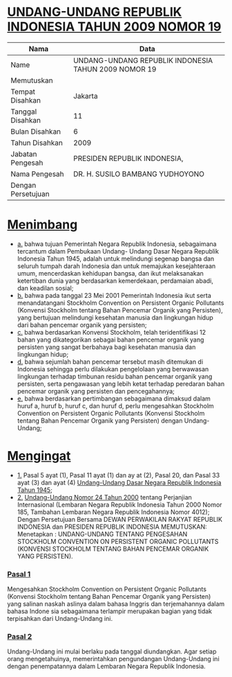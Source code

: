 # [UNDANG-UNDANG REPUBLIK INDONESIA TAHUN 2009 NOMOR 19](http://example.org/legal/document/uu/2009/19)

| Nama | Data |
| ------ | ----- |
|Name|UNDANG-UNDANG REPUBLIK INDONESIA TAHUN 2009 NOMOR 19|
|Memutuskan||
|Tempat Disahkan|Jakarta|
|Tanggal Disahkan|11|
|Bulan Disahkan|6|
|Tahun Disahkan|2009|
|Jabatan Pengesah|PRESIDEN REPUBLIK INDONESIA,|
|Nama Pengesah|DR. H. SUSILO BAMBANG YUDHOYONO|
|Dengan Persetujuan||
# [Menimbang](http://example.org/legal/document/uu/2009/19/menimbang)

* [a.](http://example.org/legal/document/uu/2009/19/menimbang/point/a) bahwa tujuan Pemerintah Negara Republik Indonesia, sebagaimana tercantum dalam Pembukaan Undang- Undang Dasar Negara Republik Indonesia Tahun 1945, adalah untuk melindungi segenap bangsa dan seluruh tumpah darah Indonesia dan untuk memajukan kesejahteraan umum, mencerdaskan kehidupan bangsa, dan ikut melaksanakan ketertiban dunia yang berdasarkan kemerdekaan, perdamaian abadi, dan keadilan sosial;
* [b.](http://example.org/legal/document/uu/2009/19/menimbang/point/b) bahwa pada tanggal 23 Mei 2001 Pemerintah Indonesia ikut serta menandatangani Stockholm Convention on Persistent Organic Pollutants (Konvensi Stockholm tentang Bahan Pencemar Organik yang Persisten), yang bertujuan melindungi kesehatan manusia dan lingkungan hidup dari bahan pencemar organik yang persisten;
* [c.](http://example.org/legal/document/uu/2009/19/menimbang/point/c) bahwa berdasarkan Konvensi Stockholm, telah teridentifikasi 12 bahan yang dikategorikan sebagai bahan pencemar organik yang persisten yang sangat berbahaya bagi kesehatan manusia dan lingkungan hidup;
* [d.](http://example.org/legal/document/uu/2009/19/menimbang/point/d) bahwa sejumlah bahan pencemar tersebut masih ditemukan di Indonesia sehingga perlu dilakukan pengelolaan yang berwawasan lingkungan terhadap timbunan residu bahan pencemar organik yang persisten, serta pengawasan yang lebih ketat terhadap peredaran bahan pencemar organik yang persisten dan pencegahannya;
* [e.](http://example.org/legal/document/uu/2009/19/menimbang/point/e) bahwa berdasarkan pertimbangan sebagaimana dimaksud dalam huruf a, huruf b, huruf c, dan huruf d, perlu mengesahkan Stockholm Convention on Persistent Organic Pollutants (Konvensi Stockholm tentang Bahan Pencemar Organik yang Persisten) dengan Undang- Undang;
# [Mengingat](http://example.org/legal/document/uu/2009/19/mengingat)

* [1.](http://example.org/legal/document/uu/2009/19/mengingat/point/0001) Pasal 5 ayat (1), Pasal 11 ayat (1) dan ay at (2), Pasal 20, dan Pasal 33 ayat (3) dan ayat (4) [Undang-Undang Dasar Negara Republik Indonesia Tahun 1945](http://example.org/legal/document/uu);
* [2.](http://example.org/legal/document/uu/2009/19/mengingat/point/0002) [Undang-Undang Nomor 24 Tahun 2000](http://example.org/legal/document/uu/2000/24) tentang Perjanjian Internasional (Lembaran Negara Republik Indonesia Tahun 2000 Nomor 185, Tambahan Lembaran Negara Republik Indonesia Nomor 4012); Dengan Persetujuan Bersama DEWAN PERWAKILAN RAKYAT REPUBLIK INDONESIA dan PRESIDEN REPUBLIK INDONESIA MEMUTUSKAN: Menetapkan : UNDANG-UNDANG TENTANG PENGESAHAN STOCKHOLM CONVENTION ON PERSISTENT ORGANIC POLLUTANTS (KONVENSI STOCKHOLM TENTANG BAHAN PENCEMAR ORGANIK YANG PERSISTEN).

### [Pasal 1](http://example.org/legal/document/uu/2009/19/pasal/0001)
Mengesahkan Stockholm Convention on Persistent Organic Pollutants (Konvensi Stockholm tentang Bahan Pencemar Organik yang Persisten) yang salinan naskah aslinya dalam bahasa Inggris dan terjemahannya dalam bahasa Indone sia sebagaimana terlampir merupakan bagian yang tidak terpisahkan dari Undang-Undang ini.


### [Pasal 2](http://example.org/legal/document/uu/2009/19/pasal/0002)
Undang-Undang ini mulai berlaku pada tanggal diundangkan. Agar setiap orang mengetahuinya, memerintahkan pengundangan Undang-Undang ini dengan penempatannya dalam Lembaran Negara Republik Indonesia.
